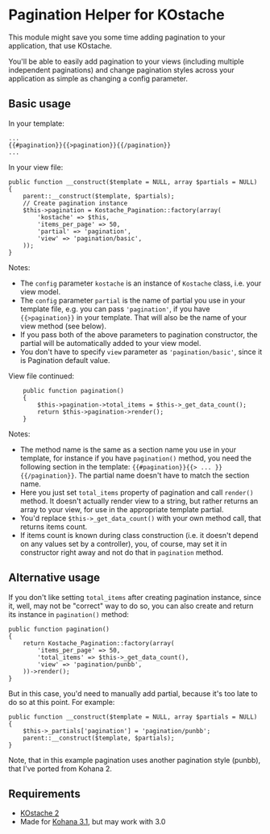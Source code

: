 Pagination Helper for KOstache
==============================

This module might save you some time adding pagination to your application, that use KOstache.

You'll be able to easily add pagination to your views (including multiple independent paginations) and change pagination styles across
your application as simple as changing a config parameter.

Basic usage
-----------

In your template:

    ...
    {{#pagination}}{{>pagination}}{{/pagination}}
    ...

In your view file:

	public function __construct($template = NULL, array $partials = NULL)
	{
		parent::__construct($template, $partials);
		// Create pagination instance
		$this->pagination = Kostache_Pagination::factory(array(
			'kostache' => $this,
			'items_per_page' => 50,
			'partial' => 'pagination',
			'view' => 'pagination/basic',
		));
	}

Notes:

* The `config` parameter `kostache` is an instance of `Kostache` class, i.e. your view model.
* The `config` parameter `partial` is the name of partial you use in your template file, e.g. you can pass `'pagination'`, if you have
  `{{>pagination}}` in your template. That will also be the name of your view method (see below).
* If you pass both of the above parameters to pagination constructor, the partial will be automatically added to your view model.
* You don't have to specify `view` parameter as `'pagination/basic'`, since it is Pagination default value.

View file continued:

		public function pagination()
		{
			$this->pagination->total_items = $this->_get_data_count();
			return $this->pagination->render();
		}

Notes:

* The method name is the same as a section name you use in your template, for instance if you have `pagination()` method, you need the
  following section in the template: `{{#pagination}}{{> ... }}{{/pagination}}`. The partial name doesn't have to match the section name.
* Here you just set `total_items` property of pagination and call `render()` method. It doesn't actually render view to a string,
  but rather returns an array to your view, for use in the appropriate template partial.
* You'd replace `$this->_get_data_count()` with your own method call, that returns items count.
* If items count is known during class construction (i.e. it doesn't depend on any values set by a controller), you, of course, may
  set it in constructor right away and not do that in `pagination` method.

Alternative usage
-----------------

If you don't like setting `total_items` after creating pagination instance, since it, well, may not be "correct" way to do so, you can
also create and return its instance in `pagination()` method:

	public function pagination()
	{
		return Kostache_Pagination::factory(array(
			'items_per_page' => 50,
			'total_items' => $this->_get_data_count(),
			'view' => 'pagination/punbb',
		))->render();
	}

But in this case, you'd need to manually add partial, because it's too late to do so at this point. For example:

	public function __construct($template = NULL, array $partials = NULL)
	{
		$this->_partials['pagination'] = 'pagination/punbb';
		parent::__construct($template, $partials);
	}

Note, that in this example pagination uses another pagination style (punbb), that I've ported from Kohana 2.

Requirements
------------

 * [KOstache 2](https://github.com/zombor/KOstache)
 * Made for [Kohana 3.1](http://kohanaframework.org), but may work with 3.0
